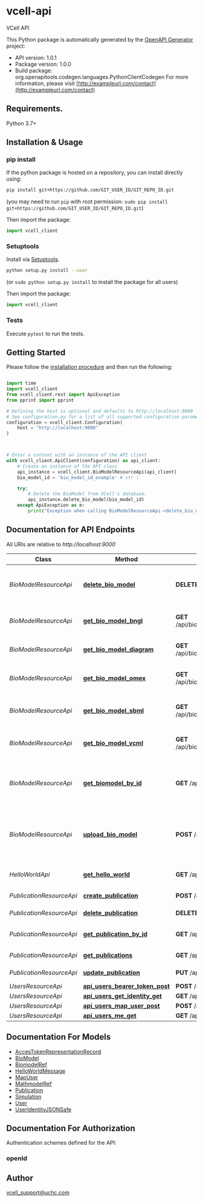 # vcell-api
VCell API

This Python package is automatically generated by the [OpenAPI Generator](https://openapi-generator.tech) project:

- API version: 1.0.1
- Package version: 1.0.0
- Build package: org.openapitools.codegen.languages.PythonClientCodegen
For more information, please visit [http://exampleurl.com/contact](http://exampleurl.com/contact)

## Requirements.

Python 3.7+

## Installation & Usage
### pip install

If the python package is hosted on a repository, you can install directly using:

```sh
pip install git+https://github.com/GIT_USER_ID/GIT_REPO_ID.git
```
(you may need to run `pip` with root permission: `sudo pip install git+https://github.com/GIT_USER_ID/GIT_REPO_ID.git`)

Then import the package:
```python
import vcell_client
```

### Setuptools

Install via [Setuptools](http://pypi.python.org/pypi/setuptools).

```sh
python setup.py install --user
```
(or `sudo python setup.py install` to install the package for all users)

Then import the package:
```python
import vcell_client
```

### Tests

Execute `pytest` to run the tests.

## Getting Started

Please follow the [installation procedure](#installation--usage) and then run the following:

```python

import time
import vcell_client
from vcell_client.rest import ApiException
from pprint import pprint

# Defining the host is optional and defaults to http://localhost:9000
# See configuration.py for a list of all supported configuration parameters.
configuration = vcell_client.Configuration(
    host = "http://localhost:9000"
)



# Enter a context with an instance of the API client
with vcell_client.ApiClient(configuration) as api_client:
    # Create an instance of the API class
    api_instance = vcell_client.BioModelResourceApi(api_client)
    bio_model_id = 'bio_model_id_example' # str | 

    try:
        # Delete the BioModel from VCell's database.
        api_instance.delete_bio_model(bio_model_id)
    except ApiException as e:
        print("Exception when calling BioModelResourceApi->delete_bio_model: %s\n" % e)

```

## Documentation for API Endpoints

All URIs are relative to *http://localhost:9000*

Class | Method | HTTP request | Description
------------ | ------------- | ------------- | -------------
*BioModelResourceApi* | [**delete_bio_model**](docs/BioModelResourceApi.md#delete_bio_model) | **DELETE** /api/bioModel/{bioModelID} | Delete the BioModel from VCell&#39;s database.
*BioModelResourceApi* | [**get_bio_model_bngl**](docs/BioModelResourceApi.md#get_bio_model_bngl) | **GET** /api/bioModel/{bioModelID}/bngl_download | Get the BioModel in BNGL format.
*BioModelResourceApi* | [**get_bio_model_diagram**](docs/BioModelResourceApi.md#get_bio_model_diagram) | **GET** /api/bioModel/{bioModelID}/diagram_download | Get the BioModels diagram.
*BioModelResourceApi* | [**get_bio_model_omex**](docs/BioModelResourceApi.md#get_bio_model_omex) | **GET** /api/bioModel/{bioModelID}/omex_download | Get the BioModel in OMEX format.
*BioModelResourceApi* | [**get_bio_model_sbml**](docs/BioModelResourceApi.md#get_bio_model_sbml) | **GET** /api/bioModel/{bioModelID}/sbml_download | Get the BioModel in SBML format.
*BioModelResourceApi* | [**get_bio_model_vcml**](docs/BioModelResourceApi.md#get_bio_model_vcml) | **GET** /api/bioModel/{bioModelID}/vcml_download | Get the BioModel in VCML format.
*BioModelResourceApi* | [**get_biomodel_by_id**](docs/BioModelResourceApi.md#get_biomodel_by_id) | **GET** /api/bioModel/{bioModelID} | Get BioModel information in JSON format by ID.
*BioModelResourceApi* | [**upload_bio_model**](docs/BioModelResourceApi.md#upload_bio_model) | **POST** /api/bioModel/upload_bioModel | Upload the BioModel to VCell database. Returns BioModel ID.
*HelloWorldApi* | [**get_hello_world**](docs/HelloWorldApi.md#get_hello_world) | **GET** /api/helloworld | Get hello world message.
*PublicationResourceApi* | [**create_publication**](docs/PublicationResourceApi.md#create_publication) | **POST** /api/publications | Create publication
*PublicationResourceApi* | [**delete_publication**](docs/PublicationResourceApi.md#delete_publication) | **DELETE** /api/publications/{id} | Delete publication
*PublicationResourceApi* | [**get_publication_by_id**](docs/PublicationResourceApi.md#get_publication_by_id) | **GET** /api/publications/{id} | Get publication by ID
*PublicationResourceApi* | [**get_publications**](docs/PublicationResourceApi.md#get_publications) | **GET** /api/publications | Get all publications
*PublicationResourceApi* | [**update_publication**](docs/PublicationResourceApi.md#update_publication) | **PUT** /api/publications | Create publication
*UsersResourceApi* | [**api_users_bearer_token_post**](docs/UsersResourceApi.md#api_users_bearer_token_post) | **POST** /api/users/bearerToken | 
*UsersResourceApi* | [**api_users_get_identity_get**](docs/UsersResourceApi.md#api_users_get_identity_get) | **GET** /api/users/getIdentity | 
*UsersResourceApi* | [**api_users_map_user_post**](docs/UsersResourceApi.md#api_users_map_user_post) | **POST** /api/users/mapUser | 
*UsersResourceApi* | [**api_users_me_get**](docs/UsersResourceApi.md#api_users_me_get) | **GET** /api/users/me | 


## Documentation For Models

 - [AccesTokenRepresentationRecord](docs/AccesTokenRepresentationRecord.md)
 - [BioModel](docs/BioModel.md)
 - [BiomodelRef](docs/BiomodelRef.md)
 - [HelloWorldMessage](docs/HelloWorldMessage.md)
 - [MapUser](docs/MapUser.md)
 - [MathmodelRef](docs/MathmodelRef.md)
 - [Publication](docs/Publication.md)
 - [Simulation](docs/Simulation.md)
 - [User](docs/User.md)
 - [UserIdentityJSONSafe](docs/UserIdentityJSONSafe.md)


<a id="documentation-for-authorization"></a>
## Documentation For Authorization


Authentication schemes defined for the API:
<a id="openId"></a>
### openId



## Author

vcell_support@uchc.com


